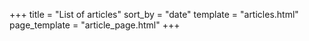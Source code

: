 +++
title = "List of articles"
sort_by = "date"
template = "articles.html"
page_template = "article_page.html"
+++
